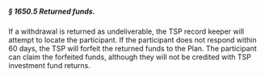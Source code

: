 ##### § 1650.5 Returned funds. #####

If a withdrawal is returned as undeliverable, the TSP record keeper will attempt to locate the participant. If the participant does not respond within 60 days, the TSP will forfeit the returned funds to the Plan. The participant can claim the forfeited funds, although they will not be credited with TSP investment fund returns.